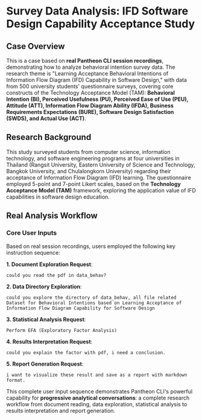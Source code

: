 # Survey Data Analysis: IFD Software Design Capability Acceptance Study

## Case Overview

This is a case based on **real Pantheon CLI session recordings**, demonstrating how to analyze behavioral intention survey data. The research theme is "Learning Acceptance Behavioral Intentions of Information Flow Diagram (IFD) Capability in Software Design," with data from 500 university students' questionnaire surveys, covering core constructs of the Technology Acceptance Model (TAM): **Behavioral Intention (BI), Perceived Usefulness (PU), Perceived Ease of Use (PEU), Attitude (ATT), Information Flow Diagram Ability (IFDA), Business Requirements Expectations (BURE), Software Design Satisfaction (SWDS), and Actual Use (ACT)**.

## Research Background

This study surveyed students from computer science, information technology, and software engineering programs at four universities in Thailand (Rangsit University, Eastern University of Science and Technology, Bangkok University, and Chulalongkorn University) regarding their acceptance of Information Flow Diagram (IFD) learning. The questionnaire employed 5-point and 7-point Likert scales, based on the **Technology Acceptance Model (TAM)** framework, exploring the application value of IFD capabilities in software design education.

## Real Analysis Workflow

### Core User Inputs
Based on real session recordings, users employed the following key instruction sequence:

**1. Document Exploration Request**:
```
could you read the pdf in data_behav?
```

**2. Data Directory Exploration**:
```
could you explore the directory of data_behav, all file related Dataset for Behavioral Intentions based on Learning Acceptance of Information Flow Diagram Capability for Software Design
```

**3. Statistical Analysis Request**:
```
Perform EFA (Exploratory Factor Analysis)
```

**4. Results Interpretation Request**:
```
could you explain the factor with pdf, i need a conclusion.
```

**5. Report Generation Request**:
```
i want to visualize these result and save as a report with markdown format.
```

This complete user input sequence demonstrates Pantheon CLI's powerful capability for **progressive analytical conversations**: a complete research workflow from document reading, data exploration, statistical analysis to results interpretation and report generation.